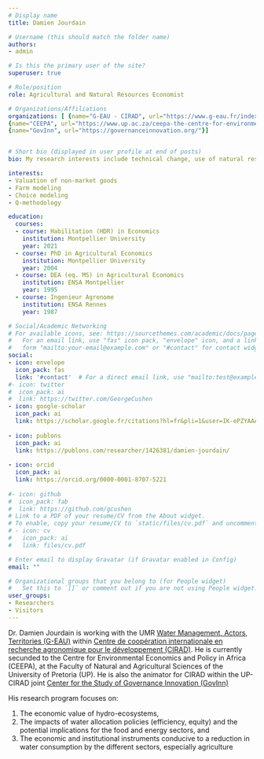 ```yaml
---
# Display name
title: Damien Jourdain

# Username (this should match the folder name)
authors:
- admin

# Is this the primary user of the site?
superuser: true

# Role/position
role: Agricultural and Natural Resources Economist

# Organizations/Affiliations
organizations: [ {name="G-EAU - CIRAD", url="https://www.g-eau.fr/index.php/en/"},
{name="CEEPA", url="https://www.up.ac.za/ceepa-the-centre-for-environmental-economics-and-policy-in-african"},
{name="GovInn", url="https://governanceinnovation.org/"}]


# Short bio (displayed in user profile at end of posts)
bio: My research interests include technical change, use of natural resources by farming households, environmental valuation

interests:
- Valuation of non-market goods
- Farm modeling
- Choice modeling
- Q-methodology

education:
  courses:
  - course: Habilitation (HDR) in Economics
    institution: Montpellier University 
    year: 2021
  - course: PhD in Agricultural Economics
    institution: Montpellier University 
    year: 2004
  - course: DEA (eq. MS) in Agricultural Economics
    institution: ENSA Montpellier
    year: 1995
  - course: Ingenieur Agronome
    institution: ENSA Rennes
    year: 1987

# Social/Academic Networking
# For available icons, see: https://sourcethemes.com/academic/docs/page-builder/#icons
#   For an email link, use "fas" icon pack, "envelope" icon, and a link in the
#   form "mailto:your-email@example.com" or "#contact" for contact widget.
social:
- icon: envelope
  icon_pack: fas
  link: '#contact'  # For a direct email link, use "mailto:test@example.org".
#- icon: twitter
#  icon_pack: ai
#  link: https://twitter.com/GeorgeCushen
- icon: google-scholar
  icon_pack: ai
  link: https://scholar.google.fr/citations?hl=fr&pli=1&user=IK-ePZYAAAAJ
  
- icon: publons
  icon_pack: ai
  link: https://publons.com/researcher/1426381/damien-jourdain/
  
- icon: orcid
  icon_pack: ai
  link: https://orcid.org/0000-0001-8707-5221
  
#- icon: github
#  icon_pack: fab
#  link: https://github.com/gcushen
# Link to a PDF of your resume/CV from the About widget.
# To enable, copy your resume/CV to `static/files/cv.pdf` and uncomment the lines below.
# - icon: cv
#   icon_pack: ai
#   link: files/cv.pdf

# Enter email to display Gravatar (if Gravatar enabled in Config)
email: ""

# Organizational groups that you belong to (for People widget)
#   Set this to `[]` or comment out if you are not using People widget.
user_groups:
- Researchers
- Visitors
---
```


Dr. Damien Jourdain is working with the UMR [Water Management, Actors, Territories (G-EAU)](https://www.g-eau.fr/index.php/en/) within [Centre de coopération internationale en recherche agronomique pour le développement (CIRAD)](https://www.cirad.fr/en/home-page). He is currently secunded to the Centre for Environmental Economics and Policy in Africa (CEEPA), at the Faculty of Natural and Agricultural Sciences of the University of Pretoria (UP). He is also the animator for CIRAD within the UP-CIRAD joint  [Center for the Study of Governance Innovation (GovInn)](http://governanceinnovation.org/)

His research program focuses on:

1. The economic value of hydro-ecosystems,
2. The impacts of water allocation policies (efficiency, equity) and the potential implications for the food and energy sectors, and
3. The economic and institutional instruments conducive to a reduction in water consumption by the different sectors, especially agriculture

